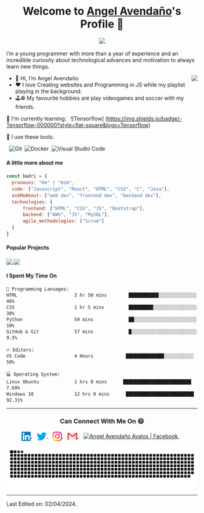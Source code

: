 <p align="center">
  <h1 align="center">Welcome to <a href="https://github.com/kaquka">Angel Avendaño</a>'s Profile 👋</h1>
</p>
<p align="center">
  <a align="center" href="https://github.com/DenverCoder1/readme-typing-svg"><img src="https://readme-typing-svg.herokuapp.com?&font=IBM+Plex+Sans&color=FFFFFF&size=25&lines=Welcome+to+my+GitHub+Profile!;I'm+a+Full+Stack+developer;I'm+a+competitive+programmer" /></a>
</p>
<p>I’m a young programmer with more than a year of experience and an incredible curiosity about technological advances and motivation to always learn new things.</p>
<img align="right" src="https://media.giphy.com/media/M9gbBd9nbDrOTu1Mqx/giphy.gif">
<ul>
  <li>👋 Hi, I’m Angel Avendaño</li>
  <li>❤️ I love Creating websites and Programming in JS while my playlist playing in the background.</li>
  <li>🕹️⚽ My favourite hobbies are play videogames and soccer with my friends.</li>
  <!--<li>🧐 Portfolio Website, https://mrbluebird2.github.io</li>-->
</ul>

🌱 I'm currently learning:
&ensp;![Tensorflow]
(https://img.shields.io/badge/-Tensorflow-000000?style=flat-square&logo=Tensorflow)

:rocket: I use these tools:

&ensp;![Git](https://img.shields.io/badge/-Git-3E2C00?style=flat-square&logo=Git)&ensp;![Docker](https://img.shields.io/badge/-Docker-384D54?style=flat-square&logo=Docker)&ensp;![Visual Studio Code](https://img.shields.io/badge/-VsCode-2C2C32?style=flat-square&logo=visual-studio-code&logoColor=0078D7)

#### A little more about me
```javascript
const badri = {
  pronouns: "He" | "Him",
  code: ["Javascript", "React", "HTML", "CSS", "C", "Java"],
  askMeAbout: ["web dev", "frontend dev", "backend dev"],
  technologies: {
      frontend: ["HTML", "CSS", "JS", "Bootstrap"],
      backend: ["AWS", "JS", "MySQL"],
      agile_methodologies: ["Scrum"]
  }
}
```
#### Popular Projects
<a href="https://github.com/kaquka/conektaBUAP">
  <!-- Change the `github-readme-stats.anuraghazra1.vercel.app` to `github-readme-stats.vercel.app`  -->
  <img align="center" src="https://github-readme-stats.vercel.app/api/pin/?username=kaquka&repo=conektaBUAP&theme=onedark" />
</a>    
<a href="https://github.com/kaquka/battleshipProject">
  <!-- Change the `github-readme-stats.anuraghazra1.vercel.app` to `github-readme-stats.vercel.app`  -->
  <img align="center" src="https://github-readme-stats.vercel.app/api/pin/?username=kaquka&repo=kaquka.battleshipProject&theme=onedark"/>
</a>

#### I Spent My Time On
```text
💬 Programming Lanuages:
HTML                     3 hr 50 mins        ███████████░░░░░░░░░░░░░░   46% 
CSS                      1 hr 5 mins         █████████░░░░░░░░░░░░░░░░   30% 
Python                   59 mins             ██░░░░░░░░░░░░░░░░░░░░░░░   10% 
GitHub & Git             57 mins             █░░░░░░░░░░░░░░░░░░░░░░░░   9.5%

🔥 Editors:
VS Code                  4 Hours            ██████████████░░░░░░░░░░░   50% 

💻 Operating System:
Linux Ubuntu             1 hrs 0 mins      █████████████████████████   7.69%
Windows 10               12 hrs 0 mins      █████████████████████████   92.31%
```
------
<div align="center">
  <h3><b>Can Connect With Me On 😄 </b></h3>
</div>
<p align="center">
<a href="http://www.linkedin.com/in/angel-avenda%C3%B1o64a2bb239" target="_blank">
  <img align="center" alt="Angel Avendaño Avalos | Linkedin" width="24px" src="https://github.com/SatYu26/SatYu26/blob/master/Assets/Linkedin.svg" />
</a> &nbsp;&nbsp;
<a href="https://x.com/qwerty_078" target="_blank">
  <img align="center" alt="Angel Avendaño | Twitter" width="26px" src="https://github.com/SatYu26/SatYu26/blob/master/Assets/Twitter.svg" />
</a> &nbsp;&nbsp;
<a href="https://www.instagram.com/fkk.av/" target="_blank">
  <img align="center" alt="Angel Avendaño | Instagram" width="24px" src="https://github.com/SatYu26/SatYu26/blob/master/Assets/Instagram.svg" />
</a> &nbsp;&nbsp;
<a href="mailto:avalos_luisangel@hotmail.com" >
  <img align="center" alt="Angel Avendaño Avalos | Gmail" width="26px" src="https://github.com/SatYu26/SatYu26/blob/master/Assets/Gmail.svg" />
</a> &nbsp;&nbsp;
<a href="https://www.facebook.com/angel.avalos.332/">
    <img align="center" alt="Angel Avendaño Avalos | Facebook" width="24px" src="https://upload.wikimedia.org/wikipedia/en/thumb/0/04/Facebook_f_logo_%282021%29.svg/100px-Facebook_f_logo_%282021%29.svg.png" />
</a> &nbsp;&nbsp;
<p>

<p align="center">
  <img src="https://github.com/DHANOLA/DHANOLA/raw/output/github-contribution-grid-snake.svg" alt="snake"></center>
</p>

------
Last Edited on: 02/04/2024.
